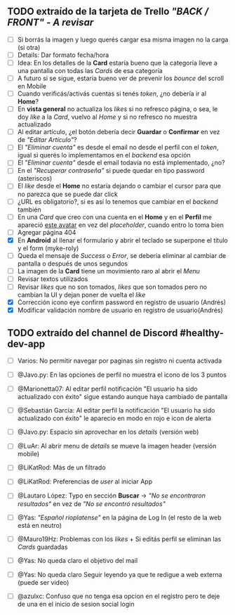 ## TODO extraído de la tarjeta de Trello _"BACK / FRONT" - A revisar_

- [ ] Si borrás la imagen y luego querés cargar esa misma imagen no la carga (si otra)
- [ ] Details: Dar formato fecha/hora
- [ ] Idea: En los detalles de la **Card** estaría bueno que la categoría lleve a una pantalla con todas las _Cards_ de esa categoría
- [ ] A futuro si se sigue, estaría bueno ver de prevenir los _bounce_ del scroll en Mobile
- [ ] Cuando verificás/activás cuentas si tenés _token_, ¿no debería ir al **Home**?
- [ ] En **vista general** no actualiza los _likes_ si no refresco página, o sea, le doy _like_ a la _Card_, vuelvo al _Home_ y si no refresco no muestra actualizado
- [ ] Al editar artículo, ¿el botón debería decir **Guardar** o **Confirmar** en vez de _"Editar Artículo"_?
- [ ] El _"Eliminar cuenta"_ es desde el email no desde el perfil con el _token_, igual si querés lo implementamos en el _backend_ esa opción
- [ ] El _"Eliminar cuenta"_ desde el email todavía no está implementado, ¿no?
- [ ] En el _"Recuperar contraseña"_ si puede quedar en tipo password (asteriscos)
- [ ] El _like_ desde el **Home** no estaría dejando o cambiar el cursor para que no parezca que se puede dar click
- [ ] ¿URL es obligatorio?, si es así lo tenemos que cambiar en el _backend_ también
- [ ] En una _Card_ que creo con una cuenta en el **Home** y en el **Perfil** me apareció [este avatar](https://us.123rf.com/450wm/apoev/apoev1612/apoev161200008/68697464-icono-de-perfil-avatar-por-defecto-marcador-de-posici%C3%B3n-gray.jpg?ver=6) en vez del _placeholder_, cuando entro lo toma bien
- [ ] Agregar página 404
- [x] En **Android** al llenar el formulario y abrir el teclado se superpone el título y el form (myke-roly)
- [ ] Queda el mensaje de _Success_ o _Error_, se debería eliminar al cambiar de pantalla o después de unos segundos
- [ ] La imagen de la **Card** tiene un movimiento raro al abrir el _Menu_
- [ ] Revisar textos utilizados
- [ ] Revisar _likes_ que no son tomados, _likes_ que son tomados pero no cambian la UI y dejan poner de vuelta el _like_
- [x] Corrección icono eye confirm password en registro de usuario (Andrés)
- [x] Modificar validación nombre de usuario en registro de usuario(Andrés)

## TODO extraído del channel de Discord #healthy-dev-app
- [ ] Varios: No permitir navegar por paginas sin registro ni cuenta activada
- [ ] @Javo.py: En las opciones de perfil no muestra el icono de los 3 puntos
- [ ] @Marionetta07: Al editar perfil notificación "El usuario ha sido actualizado con éxito" sigue estando aunque haya cambiado de pantalla
- [ ] @Sebastián García: Al editar perfil la notificación "El usuario ha sido actualizado con éxito" le aparecio en modo en rojo e icon de alerta
- [ ] @Javo.py: Espacio sin aprovechar en los _details_ (versión web)
- [ ] @LuAr: Al abrir menu de _details_ se mueve la imagen header (versión mobile)
- [ ] @LiKatRod: Más de un filtrado
- [ ] @LiKatRod: Preferencias de _user_ al iniciar App
- [ ] @Lautaro López: Typo en sección **Buscar** -> _"No se encontraron resultados"_ en vez de _"No se encontró resultados"_
- [ ] @Yas: _"Español rioplatense"_ en la página de Log In (el resto de la web está en neutro)
- [ ] @Mauro19Hz: Problemas con los _likes_ + Si editás perfil se eliminan las _Cards_ guardadas
- [ ] @Yas: No queda claro el objetivo del mail
- [ ] @Yas: No queda claro Seguir leyendo ya que te redigue a web externa (puede ser video)
- [ ] @azulxc: Confuso que no tenga esa opcion en el registro pero te deje de una en el inicio de sesion social login


